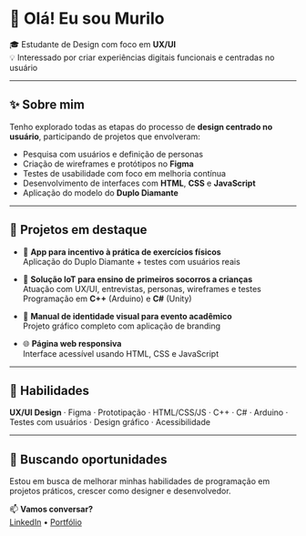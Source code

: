 # 👋 Olá! Eu sou Murilo

🎓 Estudante de Design com foco em **UX/UI**  
💡 Interessado por criar experiências digitais funcionais e centradas no usuário

---

## ✨ Sobre mim

Tenho explorado todas as etapas do processo de **design centrado no usuário**, participando de projetos que envolveram:

- Pesquisa com usuários e definição de personas  
- Criação de wireframes e protótipos no **Figma**  
- Testes de usabilidade com foco em melhoria contínua  
- Desenvolvimento de interfaces com **HTML**, **CSS** e **JavaScript**  
- Aplicação do modelo do **Duplo Diamante**

---

## 💼 Projetos em destaque

- 📱 **App para incentivo à prática de exercícios físicos**  
  Aplicação do Duplo Diamante + testes com usuários reais

- 🤖 **Solução IoT para ensino de primeiros socorros a crianças**  
  Atuação com UX/UI, entrevistas, personas, wireframes e testes  
  Programação em **C++** (Arduino) e **C#** (Unity)

- 🎨 **Manual de identidade visual para evento acadêmico**  
  Projeto gráfico completo com aplicação de branding

- 🌐 **Página web responsiva**  
  Interface acessível usando HTML, CSS e JavaScript

---

## 🚀 Habilidades

**UX/UI Design** · Figma · Prototipação · HTML/CSS/JS · C++ · C# · Arduino · Testes com usuários · Design gráfico · Acessibilidade

---

## 🤝 Buscando oportunidades

Estou em busca de melhorar minhas habilidades de programação em projetos práticos, crescer como designer e desenvolvedor. 

📫 **Vamos conversar?**  
[LinkedIn](https://linkedin.com/in/murilo-quirino-a2a492339) • [Portfólio](https://seusite.com) 

